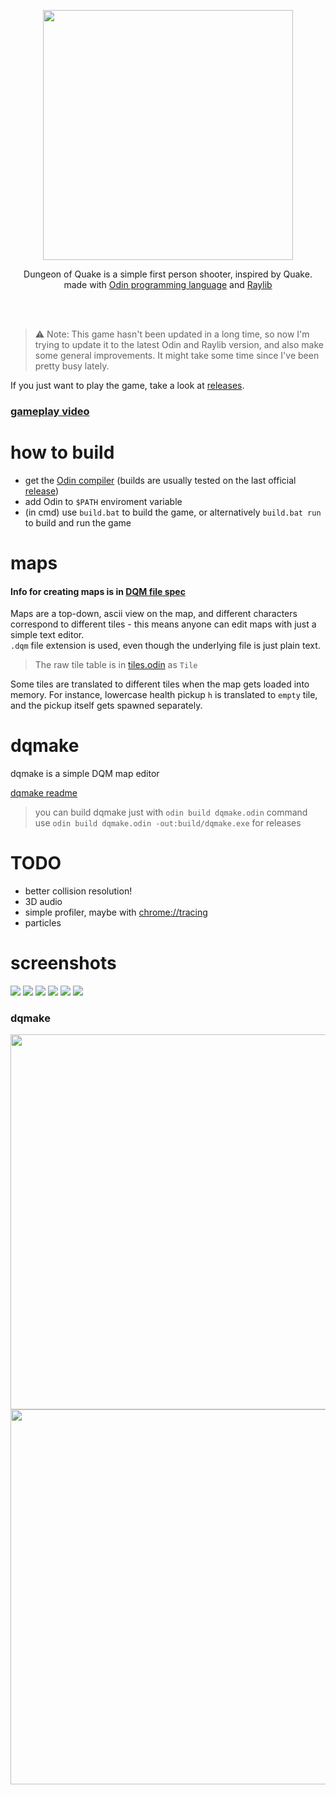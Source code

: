 <p align="center">
  <img src="/build/textures/dungeon_of_quake_logo.png" width="400">  
</p>

<p align="center">
Dungeon of Quake is a simple first person shooter, inspired by Quake.
</br>
made with
<a href="https://odin-lang.org">Odin programming language</a> 
and
<a href="https://raylib.com">Raylib</a>
</p>
</br>
</br>

> :warning: Note: This game hasn't been updated in a long time, so now I'm trying to update it to the latest Odin and Raylib version,
> and also make some general improvements.
> It might take some time since I've been pretty busy lately.

If you just want to play the game, take a look at [releases](https://github.com/jakubtomsu/dungeon-of-quake/releases).


### [gameplay video](https://youtu.be/4DKa01rcJPY)


# how to build
- get the [Odin compiler](https://github.com/odin-lang/Odin) (builds are usually tested on the last official [release](https://github.com/odin-lang/Odin/releases))
- add Odin to `$PATH` enviroment variable
- (in cmd) use `build.bat` to build the game, or alternatively `build.bat run` to build and run the game  

# maps
#### Info for creating maps is in [DQM file spec](build/dqm_format_spec.md)  
Maps are a top-down, ascii view on the map, and different characters correspond to different
tiles - this means anyone can edit maps with just a simple text editor.  
`.dqm` file extension is used, even though the underlying file is just plain text.

> The raw tile table is in [tiles.odin](/doq/tiles/tiles.odin) as `Tile`

Some tiles are translated to different tiles when the map gets loaded into memory. For instance, lowercase
health pickup `h` is translated to `empty` tile, and the pickup itself gets spawned separately.

# dqmake
dqmake is a simple DQM map editor

[dqmake readme](/build/dqmake_readme.md)

> you can build dqmake just with `odin build dqmake.odin` command  
> use `odin build dqmake.odin -out:build/dqmake.exe` for releases  




# TODO
- better collision resolution!
- 3D audio
- simple profiler, maybe with [chrome://tracing](chrome://tracing)
- particles



# screenshots
<img src="/misc/screenshot0.png">  
<img src="/misc/screenshot1.png">  
<img src="/misc/screenshot3.png">  
<img src="/misc/screenshot4.png">  
<img src="/misc/screenshot5.png">  
<img src="/misc/screenshot6.png">  

### dqmake

<img src="/misc/dqmake_screenshot0.png" width=600>  
<img src="/misc/dqmake_screenshot1.png" width=600>  
